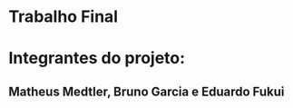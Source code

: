 
# Trabalho Final

<h1>Integrantes do projeto:</h1>
<h2>Matheus Medtler, Bruno Garcia e Eduardo Fukui</h2>
